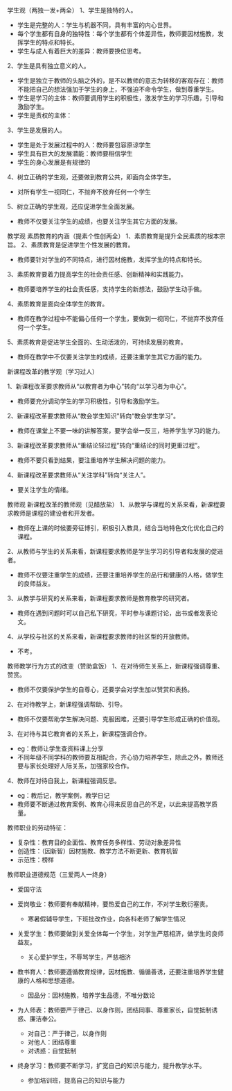 学生观（两独一发+两全）
1、学生是独特的人。
- 学生是完整的人：学生与机器不同，具有丰富的内心世界。
- 每个学生都有自身的独特性：每个学生都有个体差异性，教师要因材施教，发挥学生的特点和特长。
- 学生与成人有着巨大的差异：教师要换位思考。

2、学生是具有独立意义的人。
- 学生是独立于教师的头脑之外的，是不以教师的意志为转移的客观存在：教师不能把自己的想法强加于学生的身上，不强迫不命令学生，做到尊重学生。
- 学生是学习的主体：教师要调用学生的积极性，激发学生的学习乐趣，引导和激励学生。
- 学生是责权的主体：

3、学生是发展的人。
- 学生是处于发展过程中的人：教师要包容原谅学生
- 学生具有巨大的发展潜能：教师要相信学生
- 学生的身心发展是有规律的

4、树立正确的学生观，还要做到教育公共，即面向全体学生。
- 对所有学生一视同仁，不抛弃不放弃任何一个学生

5、树立正确的学生观，还应促进学生全面发展。
- 教师不仅要关注学生的成绩，也要关注学生其它方面的发展。

教学观
素质教育的内涵（提素个性创两全）
1、素质教育是提升全民素质的根本宗旨。
2、素质教育是促进学生个性发展的教育。
- 教师要针对学生的不同特点，进行因材施教，发挥学生的特点和特长。

3、素质教育要着力提高学生的社会责任感、创新精神和实践能力。
- 教师要培养学生的社会责任感，支持学生的新想法，鼓励学生动手做。

4、素质教育是面向全体学生的教育。
- 教师在教学过程中不能偏心任何一个学生，要做到一视同仁，不抛弃不放弃任何一个学生。

5、素质教育是促进学生全面的、生动活泼的，可持续发展的教育。
- 教师在教学中不仅要关注学生的成绩，还要注重学生其它方面的能力。

新课程改革的教学观（学习过人）

1、新课程改革要求教师从“以教育者为中心”转向“以学习者为中心”。
- 教师要充分调动学生的学习积极性，引导和激励学生。

2、新课程改革要求教师从“教会学生知识"转向“教会学生学习”。
- 教师在课堂上不要一味的讲解答案，要学会举一反三，培养学生学习的能力。

3、新课程改革要求教师从“重结论轻过程”转向“重结论的同时更重过程”。
- 教师不要只看到结果，要注重培养学生解决问题的能力。

4、新课程改革要求教师从“关注学科”转向“关注人”。
- 要关注学生的情绪。

教师观
新课程改革的教师观（见醋放盐）
1、从教学与课程的关系来看，新课程要求教师是课程的建设者和开发者。
- 教师在上课的时候要旁征博引，积极引入教具，结合当地特色文化优化自己的课程。

2、从教师与学生的关系来看，新课程要求教师是学生学习的引导者和发展的促进者。
- 教师不仅要注重学生的成绩，还要注重培养学生的品行和健康的人格，做学生的良师益友。

3、从教学与研究的关系来看，新课程要求教师是教育教学的研究者。
- 教师在遇到问题时可以自己私下研究，平时参与课题讨论，出书或者发表论文。

4、从学校与社区的关系来看，新课程要求教师的社区型的开放教师。
- 不考。

教师教学行为方式的改变（赞助盒饭）
1、在对待师生关系上，新课程强调尊重、赞赏。
- 教师不仅要保护学生的自尊心，还要学会对学生加以赞赏和表扬。

2、在对待教学上，新课程强调帮助、引导。
- 教师不仅要帮助学生解决问题、克服困难，还要引导学生形成正确的价值观。

3、在对待与其它教育者的关系上，新课程强调合作。
- eg：教师让学生查资料课上分享
- 不同年级不同学科的教师要互相配合，齐心协力培养学生，除此之外，教师还要与家长处理好人际关系，加强家校合作。

4、教师在对待自我上，新课程强调反思。
- eg：教后记，教学案例，教学日记
- 教师要不断通过教育案例、教育心得来反思自己的不足，以此来提高教学质量。

教师职业的劳动特征：
- 复杂性：教育目的全面性、教育任务多样性、劳动对象差异性
- 创造性：（因新智）因材施教、教学方法不断更新、教育机智
- 示范性：榜样

教师职业道德规范（三爱两人一终身）
- 爱国守法
- 爱岗敬业：教师要有奉献精神，要热爱自己的工作，不对学生敷衍塞责。
	- 寒暑假辅导学生，下班批改作业，向各科老师了解学生情况

- 关爱学生：教师要做到关爱全体每一个学生，对学生严慈相济，做学生的良师益友。
	- 关心爱护学生，不辱骂学生，严慈相济

- 教书育人：教师要遵循教育规律，因材施教、循循善诱，还要注重培养学生健康的人格和思想道德。
	- 因品分：因材施教，培养学生品德，不唯分数论

- 为人师表：教师要严于律己、以身作则，团结同事、尊重家长，自觉抵制诱惑、廉洁奉公。
	- 对自己：严于律己，以身作则
	- 对他人：团结尊重
	- 对诱惑：自觉抵制

- 终身学习：教师要不断学习，扩宽自己的知识与能力，提升教学水平。
	- 参加培训班，提高自己的知识与能力



